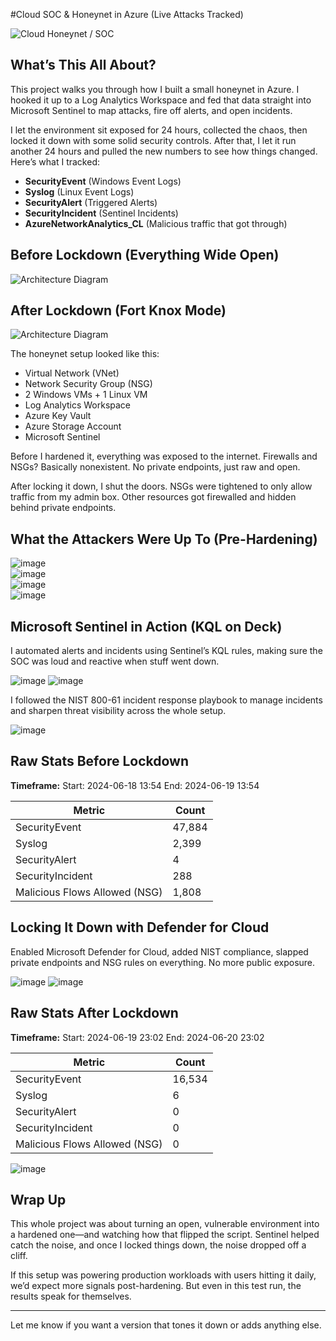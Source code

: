 #Cloud SOC & Honeynet in Azure (Live Attacks Tracked)

![Cloud Honeynet / SOC](https://i.imgur.com/ZWxe03e.jpg)

## What’s This All About?

This project walks you through how I built a small honeynet in Azure. I hooked it up to a Log Analytics Workspace and fed that data straight into Microsoft Sentinel to map attacks, fire off alerts, and open incidents.

I let the environment sit exposed for 24 hours, collected the chaos, then locked it down with some solid security controls. After that, I let it run another 24 hours and pulled the new numbers to see how things changed. Here’s what I tracked:

* **SecurityEvent** (Windows Event Logs)
* **Syslog** (Linux Event Logs)
* **SecurityAlert** (Triggered Alerts)
* **SecurityIncident** (Sentinel Incidents)
* **AzureNetworkAnalytics\_CL** (Malicious traffic that got through)

## Before Lockdown (Everything Wide Open)

![Architecture Diagram](https://i.imgur.com/aBDwnKb.jpg)

## After Lockdown (Fort Knox Mode)

![Architecture Diagram](https://i.imgur.com/YQNa9Pp.jpg)

The honeynet setup looked like this:

* Virtual Network (VNet)
* Network Security Group (NSG)
* 2 Windows VMs + 1 Linux VM
* Log Analytics Workspace
* Azure Key Vault
* Azure Storage Account
* Microsoft Sentinel

Before I hardened it, everything was exposed to the internet. Firewalls and NSGs? Basically nonexistent. No private endpoints, just raw and open.

After locking it down, I shut the doors. NSGs were tightened to only allow traffic from my admin box. Other resources got firewalled and hidden behind private endpoints.

## What the Attackers Were Up To (Pre-Hardening)

![image](https://github.com/user-attachments/assets/d6e3a6d7-9418-40c1-ba94-69e1c9be6296)<br>
![image](https://github.com/user-attachments/assets/8fedae24-a7c0-4752-9fc4-98b89c8219fa)<br>
![image](https://github.com/user-attachments/assets/993d00f2-ef9a-4bbe-b2c6-1e1fe8d12f12)<br>
![image](https://github.com/user-attachments/assets/fad25459-3d37-4e35-99bc-156b03ae25bf)

## Microsoft Sentinel in Action (KQL on Deck)

I automated alerts and incidents using Sentinel’s KQL rules, making sure the SOC was loud and reactive when stuff went down.

![image](https://github.com/user-attachments/assets/175448d7-b5f3-4fce-9af9-b0f5a5b8cc6f)
![image](https://github.com/user-attachments/assets/184b44f4-2786-4a92-b93d-b8504e39798d)

I followed the NIST 800-61 incident response playbook to manage incidents and sharpen threat visibility across the whole setup.

![image](https://github.com/user-attachments/assets/472fbaa7-d396-4f61-a607-0909b523ad2b)

## Raw Stats Before Lockdown

**Timeframe:**
Start: 2024-06-18 13:54
End: 2024-06-19 13:54

| Metric                        | Count  |
| ----------------------------- | ------ |
| SecurityEvent                 | 47,884 |
| Syslog                        | 2,399  |
| SecurityAlert                 | 4      |
| SecurityIncident              | 288    |
| Malicious Flows Allowed (NSG) | 1,808  |

## Locking It Down with Defender for Cloud

Enabled Microsoft Defender for Cloud, added NIST compliance, slapped private endpoints and NSG rules on everything. No more public exposure.

![image](https://github.com/user-attachments/assets/9ba6e854-f9cf-4dc5-8514-66a1dd0cbf85)
![image](https://github.com/user-attachments/assets/fda85ef3-a078-4960-9b38-4ed753aaa0f4)

## Raw Stats After Lockdown

**Timeframe:**
Start: 2024-06-19 23:02
End: 2024-06-20 23:02

| Metric                        | Count  |
| ----------------------------- | ------ |
| SecurityEvent                 | 16,534 |
| Syslog                        | 6      |
| SecurityAlert                 | 0      |
| SecurityIncident              | 0      |
| Malicious Flows Allowed (NSG) | 0      |

![image](https://github.com/user-attachments/assets/e940e227-2039-4286-8920-63122bd0c3a9)

## Wrap Up

This whole project was about turning an open, vulnerable environment into a hardened one—and watching how that flipped the script. Sentinel helped catch the noise, and once I locked things down, the noise dropped off a cliff.

If this setup was powering production workloads with users hitting it daily, we’d expect more signals post-hardening. But even in this test run, the results speak for themselves.

---

Let me know if you want a version that tones it down or adds anything else.
